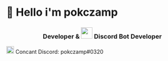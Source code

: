 # 👋 Hello i'm pokczamp
<h3 align="center">Developer & <img src = "https://emoji.gg/assets/emoji/5591-discord-developer-badge-shimmer.gif" width = 30px>  Discord Bot Developer</h3>
<img src = "https://emoji.gg/assets/emoji/8744-specialroles.png" width = 20px> Concant Discord: pokczamp#0320
<!--
**pokczampDev/pokczampDev** is a ✨ _special_ ✨ repository because its `README.md` (this file) appears on your GitHub profile.

Here are some ideas to get you started:

- 🔭 I’m currently working on ...
- 🌱 I’m currently learning ...
- 👯 I’m looking to collaborate on ...
- 🤔 I’m looking for help with ...
- 💬 Ask me about ...
- 📫 How to reach me: ...
- 😄 Pronouns: ...
- ⚡ Fun fact: ...
-->
